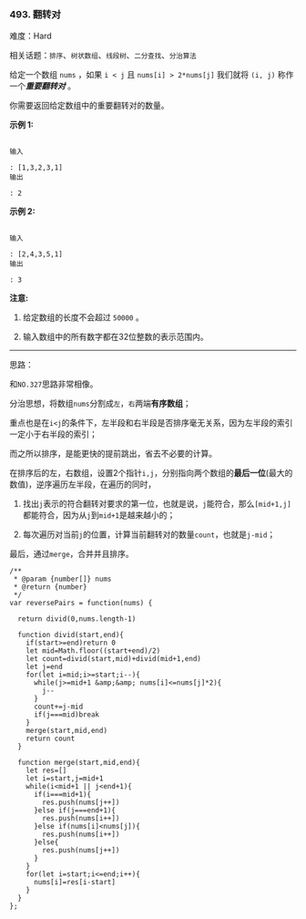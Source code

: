 ### 493. 翻转对

难度：Hard

相关话题：`排序`、`树状数组`、`线段树`、`二分查找`、`分治算法`

给定一个数组 `nums` ，如果 `i < j` 且 `nums[i] > 2*nums[j]` 我们就将 `(i, j)` 称作一个***重要翻转对*** 。



你需要返回给定数组中的重要翻转对的数量。



**示例 1:** 





```

输入

: [1,3,2,3,1]
输出

: 2

```


**示例 2:** 





```

输入

: [2,4,3,5,1]
输出

: 3

```


**注意:** 




1. 给定数组的长度不会超过 `50000` 。

2. 输入数组中的所有数字都在32位整数的表示范围内。






-----

思路：

和`NO.327`思路非常相像。

分治思想，将数组`nums`分割成`左`，`右`两端**有序数组**；

重点也是在`i<j`的条件下，左半段和右半段是否排序毫无关系，因为左半段的索引一定小于右半段的索引；

而之所以排序，是能更快的提前跳出，省去不必要的计算。

在排序后的左，右数组，设置2个指针`i,j`，分别指向两个数组的**最后一位**(最大的数值)，逆序遍历左半段，在遍历的同时，

1. 找出`j`表示的符合翻转对要求的第一位，也就是说，`j`能符合，那么`[mid+1,j]`都能符合，因为从`j`到`mid+1`是越来越小的；

2. 每次遍历对当前`j`的位置，计算当前翻转对的数量`count`，也就是`j-mid`；

最后，通过`merge`，合并并且排序。


```
/**
 * @param {number[]} nums
 * @return {number}
 */
var reversePairs = function(nums) {
  
  return divid(0,nums.length-1)
  
  function divid(start,end){
    if(start>=end)return 0
    let mid=Math.floor((start+end)/2)
    let count=divid(start,mid)+divid(mid+1,end)
    let j=end
    for(let i=mid;i>=start;i--){
      while(j>=mid+1 &amp;&amp; nums[i]<=nums[j]*2){
        j--
      }
      count+=j-mid
      if(j===mid)break
    }
    merge(start,mid,end)
    return count
  }
  
  function merge(start,mid,end){
    let res=[]
    let i=start,j=mid+1
    while(i<mid+1 || j<end+1){
      if(i===mid+1){
        res.push(nums[j++])
      }else if(j===end+1){
        res.push(nums[i++])
      }else if(nums[i]<nums[j]){
        res.push(nums[i++])
      }else{
        res.push(nums[j++])
      }
    }
    for(let i=start;i<=end;i++){
      nums[i]=res[i-start]
    }
  }
};



```

